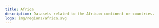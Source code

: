 ```yaml
---
title: Africa
description: Datasets related to the African continent or countries.
logo: img/regions/africa.svg
---
```

